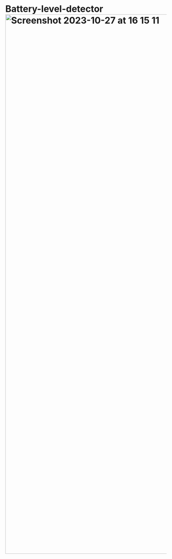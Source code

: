 # Battery-level-detector<img width="1680" alt="Screenshot 2023-10-27 at 16 15 11" src="https://github.com/RashadMa/Battery-level-detector/assets/87971037/cff95554-3aa0-4c5e-a686-6a16b0cc13f2">

